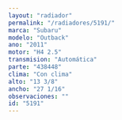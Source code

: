 ```yaml
---
layout: "radiador"
permalink: "/radiadores/5191/"
marca: "Subaru"
modelo: "Outback"
ano: "2011"
motor: "H4 2.5"
transmision: "Automática"
parte: "438448"
clima: "Con clima"
alto: "13 3/8"
ancho: "27 1/16"
observaciones: ""
id: "5191"
---
```


